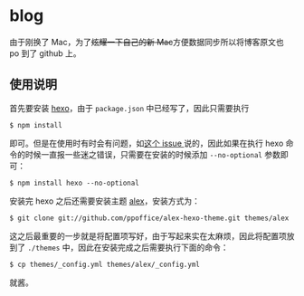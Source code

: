 # blog

由于刚换了 Mac，为了~~炫耀一下自己的新 Mac~~方便数据同步所以将博客原文也 po 到了 github 上。

## 使用说明

首先要安装 [hexo](https://github.com/hexojs/hexo)，由于 `package.json` 中已经写了，因此只需要执行

```
$ npm install
```

即可。但是在使用时有时会有问题，如[这个 issue ](https://github.com/trentm/node-bunyan/issues/216)说的，因此如果在执行 hexo 命令的时候一直报一些迷之错误，只需要在安装的时候添加 `--no-optional` 参数即可：

```
$ npm install hexo --no-optional
```

安装完 hexo 之后还需要安装主题 [alex](https://github.com/ppoffice/hexo-theme-alex)，安装方式为：

```
$ git clone git://github.com/ppoffice/alex-hexo-theme.git themes/alex
```

这之后最重要的一步就是将配置项写好，由于写起来实在太麻烦，因此将配置项放到了 `./themes` 中，因此在安装完成之后需要执行下面的命令：

```
$ cp themes/_config.yml themes/alex/_config.yml
```

就酱。
